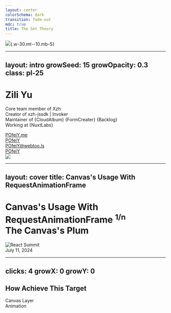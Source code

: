 ```yaml
---
layout: center
colorSchema: dark
transition: fade-out
mdc: true
title: The Set Theory
---
```


![](/af-logo-animated.svg){.w-30.mt--10.mb-5}

<!--
各位同事晚上好，今天由我来为大家分享一例基于canvas与requestAnimation实现的动画效果（绘制仿生树枝）
-->

---
layout: intro
growSeed: 15
growOpacity: 0.3
class: pl-25
---

# Zili Yu

<div class="[&>*]:important-leading-10 opacity-80">

Core team member of Xzh<br>
Creator of xzh-jssdk | Invoker<br>
Maintainer of {CloudAlbum} {FormCreater} {Backlog}<br>
Working at {NuxtLabs}<br>

</div>

<div my-10 w-min flex="~ gap-1" items-center justify-center>
  <div i-ri-user-3-line op50 ma text-xl />
  <div><a href="https://POfeiY.me" target="_blank" class="border-none! font-300">POfeiY.me</a></div>
  <div i-ri-github-line op50 ma text-xl ml4/>
  <div><a href="https://github.com/POfeiY" target="_blank" class="border-none! font-300">POfeiY</a></div>
  <div i-ri-mastodon-line op50 ma text-xl ml4 />
  <div><a href="https://m.webtoo.ls/@POfeiY" target="_blank" class="border-none! font-300">POfeiY@webtoo.ls</a></div>
  <div i-ri-twitter-x-line op50 ma text-xl ml4/>
  <div><a href="https://twitter.com/POfeiY" target="_blank" class="border-none! font-300">POfeiY</a></div>
</div>

<img src="https://avatars.githubusercontent.com/u/18592121?v=4" rounded-full w-35 abs-tr mt-32 mr-30 />

<div flex="~ gap2">

</div>

<!--
我是任职于技术服务中心兴智汇团队的余自立，主要负责的项目有兴智汇底座JS-SDK、兴智汇通用组件（如云相册、通用表单、统一待办等组件），也常年混迹于开源社区，欢迎各位同事联系我交流技术与感情。

-->

---
layout: cover
title: Canvas's Usage With RequestAnimationFrame
---

<h1 flex="~ col">
<div text-2xl origin-top-left transition duration-500 :class="$clicks <= 2 ? 'scale-150' : 'op50'">
  <span v-click>Canvas's Usage With </span>
  <span>RequestAnimationFrame </span>
  <sup v-click>1/n</sup>
</div>
<div mt1 forward:delay-300 v-click>The Canvas's Plum</div>
</h1>

<div abs-br mx-10 my-11 flex="~ col gap-2 items-end" text-left v-click="1">
  <img src="/react-summit.svg" w-22 alt="React Summit" />
  <div text-xs opacity-75>July 11, 2024</div>
</div>

<!--
使用canvas api绘制一颗小树,树枝的长度、生长角度在一定范围内是随机的（画框边界控制）

告诉浏览器——你希望执行一个动画，并且要求浏览器在下次重绘之前调用指定的回调函数更新动画。该方法需要传入一个回调函数作为参数，该回调函数会在浏览器下一次重绘之前执行。

将该API封装到hook中，循环调用生成Canvas树枝分叉，并且支持手动暂停与恢复动画执行。
-->

---
clicks: 4
growX: 0
growY: 0
---

## How Achieve This Target

<div
  v-click="1"
  absolute w-200 h-200 left-20 border="~ gray/50 rounded-full" bg-gray:20 text-5xl
  flex="~ items-center justify-center"
  transition-all duration-500
  :class="$clicks === 4 ? 'scale-100' : 'scale-80'"
>
  Canvas Layer
  <div
    v-click="2"
    absolute w-70 h-70 left-65 top-10 border="~ blue rounded-full"
    bg-blue:20 text-4xl text-blue flex="~ items-center justify-center"
    transition-all duration-500
    :class="$clicks >= 3 ? 'scale-100' : 'scale-80'"
  >
    Animation
  </div>
</div>

<!--

[拓展了解] SVG or Canvas
Canvas 是基于脚本的，通过 JavaScript 指令来动态绘图。而 SVG 则是使用 XML 文档来描述矢量图。

Canvas 提供的绘图能力更底层，适合做到像素级的图形处理，能动态渲染和绘制大数据量的图形。而 SVG 抽象层次更高，声明描述式的接口功能更丰富，内置了大量的图形、滤镜和动画等，方便进行文档元素的维护，也能导出为文件脱离浏览器环境使用。

如果单就图表库的视角来看，选择 Canvas 和 SVG 各有千秋。小画布、大数据量的场景适合用 Canvas，譬如热力图、大数据量的散点图等。如果画布非常大，有缩放、平移等高频的交互，或者移动端对内存占用量非常敏感等场景，可以使用 SVG 的方案。

-->
